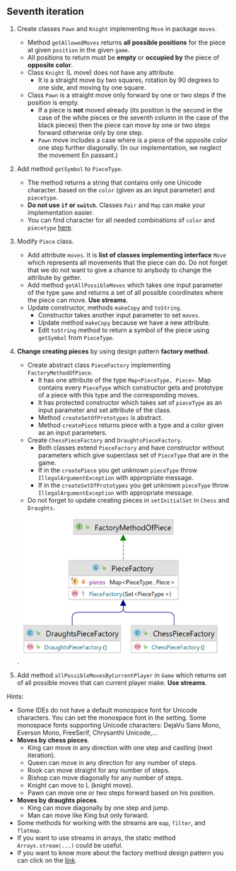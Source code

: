## Seventh iteration

1. Create classes `Pawn` and `Knight` implementing `Move` in package `moves`.
    - Method `getAllowedMoves` returns **all possible positions** for the piece at given `position` in the given `game`.
    - All positions to return must be **empty** or **occupied by** the piece of **opposite color**.
    - Class `Knight` (L move) does not have any attribute.
        - It is a straight move by two squares, rotation by 90 degrees to one side, and moving by one square.
    - Class `Pawn` is a straight move only forward by one or two steps if the position is empty.
        - If a piece is **not** moved already (its position is the second in the case of the white pieces
          or the seventh column in the case of the black pieces) then the piece can move by one or two steps forward
          otherwise only by one step.
        - `Pawn` move includes a case where is a piece of the opposite color one step further diagonally.
          (In our implementation, we neglect the movement En passant.)
2. Add method `getSymbol` to `PieceType`.
    - The method returns a string that contains only one Unicode character.
      based on the `color` (given as an input parameter) and `piecetype`.
    - **Do not use `if` or `switch`**. Classes `Pair` and `Map` can make your implementation easier.
    - You can find character for all needed combinations of `color` and `piecetype`
      [here](https://www.fileformat.info/info/unicode/index.htm).
3. Modify `Piece` class.
    - Add attribute `moves`. It is **list of classes implementing interface** `Move`
      which represents all movements that the piece can do.
      Do not forget that we do not want to give a chance to anybody to change the attribute by getter.
    - Add method `getAllPossibleMoves` which takes one input parameter of the type `game`
      and returns a set of all possible coordinates where the piece can move. **Use streams**.
    - Update constructor, methods `makeCopy` and `toString`.
        - Constructor takes another input parameter to set `moves`.
        - Update method `makeCopy` because we have a new attribute.
        - Edit `toString` method to return a symbol of the piece using `getSymbol` from `PieceType`.
4. **Change creating pieces** by using design pattern **factory method**.
    - Create abstract class `PieceFactory` implementing `FactoryMethodOfPiece`.
        - It has one attribute of the type `Map<PieceType, Piece>`. Map contains every `PieceType` which constructor gets
          and prototype of a piece with this type and the corresponding moves.
        - It has protected constructor which takes set of `pieceType` as an input parameter and set attribute of the class.
        - Method `createSetOfPrototypes` is abstract.
        - Method `createPiece` returns piece with a type and a color given as an input parameters.
    - Create `ChessPieceFactory` and `DraughtsPieceFactory`.
        - Both classes extend `PieceFactory` and have constructor without parameters
          which give superclass set of `PieceType` that are in the game.
        - If in the `createPiece` you get unknown `pieceType` throw `IllegalArgumentException` with appropriate message.
        - If in the `createSetOfPrototypes` you get unknown `pieceType` throw `IllegalArgumentException`
          with appropriate message.
    - Do not forget to update creating pieces in `setInitialSet` in `Chess` and `Draughts`.
  
   <img src="images/factory7.png" alt="factory7" width="600"/>.

5. Add method `allPossibleMovesByCurrentPlayer` in `Game` which returns set of all possible moves
   that can current player make. **Use streams**.

Hints:
- Some IDEs do not have a default monospace font for Unicode characters. You can set the monospace font in the setting.
  Some monospace fonts supporting Unicode characters:
  DejaVu Sans Mono,  Everson Mono, FreeSerif, Chrysanthi Unicode,...
- **Moves by chess pieces**.
    - King can move in any direction with one step and castling (next iteration).
    - Queen can move in any direction for any number of steps.
    - Rook can move straight for any number of steps.
    - Bishop can move diagonally for any number of steps.
    - Knight can move to L (knight move).
    - Pawn can move one or two steps forward based on his position.
- **Moves by draughts pieces**.
    - King can move diagonally by one step and jump.
    - Man can move like King but only forward.
- Some methods for working with the streams are `map`, `filter`, and `flatmap`.
- If you want to use streams in arrays, the static method `Arrays.stream(...)` could be useful.
- If you want to know more about the factory method design pattern
  you can click on the [link](https://refactoring.guru/design-patterns/factory-method).
